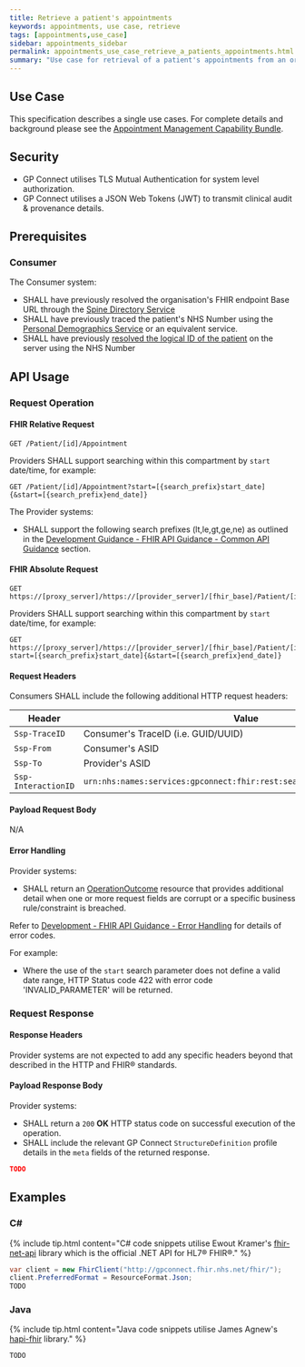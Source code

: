 ```yaml
---
title: Retrieve a patient's appointments
keywords: appointments, use case, retrieve
tags: [appointments,use_case]
sidebar: appointments_sidebar
permalink: appointments_use_case_retrieve_a_patients_appointments.html
summary: "Use case for retrieval of a patient's appointments from an organisation."
---
```


## Use Case ##

This specification describes a single use cases. For complete details and background please see the [Appointment Management Capability Bundle](appointments.html).

## Security ##

- GP Connect utilises TLS Mutual Authentication for system level authorization.
- GP Connect utilises a JSON Web Tokens (JWT) to transmit clinical audit & provenance details. 

## Prerequisites ##

### Consumer ###

The Consumer system:

- SHALL have previously resolved the organisation's FHIR endpoint Base URL through the [Spine Directory Service](https://nhsconnect.github.io/gpconnect/integration_spine_directory_service.html)
- SHALL have previously traced the patient's NHS Number using the [Personal Demographics Service]( https://nhsconnect.github.io/gpconnect/integration_personal_demographic_service.html) or an equivalent service.
- SHALL have previously [resolved the logical ID of the patient](https://nhsconnect.github.io/gpconnect/foundations_use_case_find_a_patient.html) on the server using the NHS Number

## API Usage ##

### Request Operation ###

#### FHIR Relative Request ####

```http
GET /Patient/[id]/Appointment
```

Providers SHALL support searching within this compartment by `start` date/time, for example:

```http
GET /Patient/[id]/Appointment?start=[{search_prefix}start_date]{&start=[{search_prefix}end_date]}
```

The Provider systems:

- SHALL support the following search prefixes (lt,le,gt,ge,ne) as outlined in the [Development Guidance - FHIR API Guidance - Common API Guidance](development_fhir_api_guidance.html) section.  

#### FHIR Absolute Request ####

```http
GET https://[proxy_server]/https://[provider_server]/[fhir_base]/Patient/[id]/Appointment
```

Providers SHALL support searching within this compartment by `start` date/time, for example:

```http
GET https://[proxy_server]/https://[provider_server]/[fhir_base]/Patient/[id]/Appointment?start=[{search_prefix}start_date]{&start=[{search_prefix}end_date]}
```

#### Request Headers ####

Consumers SHALL include the following additional HTTP request headers:

| Header               | Value |
|----------------------|-------|
| `Ssp-TraceID`        | Consumer's TraceID (i.e. GUID/UUID) |
| `Ssp-From`           | Consumer's ASID |
| `Ssp-To`             | Provider's ASID |
| `Ssp-InteractionID`  | `urn:nhs:names:services:gpconnect:fhir:rest:search:patient_appointments` |

#### Payload Request Body ####

N/A

#### Error Handling ####

Provider systems:

- SHALL return an [OperationOutcome](https://www.hl7.org/fhir/DSTU2/operationoutcome.html) resource that provides additional detail when one or more request fields are corrupt or a specific business rule/constraint is breached.

Refer to [Development - FHIR API Guidance - Error Handling](development_fhir_error_handling_guidance.html) for details of error codes.

For example:

- Where the use of the `start` search parameter does not define a valid date range, HTTP Status code 422 with error code 'INVALID_PARAMETER' will be returned.


### Request Response ###

#### Response Headers ####

Provider systems are not expected to add any specific headers beyond that described in the HTTP and FHIR&reg; standards.

#### Payload Response Body ####

Provider systems:

- SHALL return a `200` **OK** HTTP status code on successful execution of the operation.
- SHALL include the relevant GP Connect `StructureDefinition` profile details in the `meta` fields of the returned response.

```json
TODO
```

## Examples ##

### C# ###

{% include tip.html content="C# code snippets utilise Ewout Kramer's [fhir-net-api](https://github.com/ewoutkramer/fhir-net-api) library which is the official .NET API for HL7&reg; FHIR&reg;." %}

```csharp
var client = new FhirClient("http://gpconnect.fhir.nhs.net/fhir/");
client.PreferredFormat = ResourceFormat.Json;
TODO
```

### Java ###

{% include tip.html content="Java code snippets utilise James Agnew's [hapi-fhir](https://github.com/jamesagnew/hapi-fhir/
) library." %}

```java
TODO
```

